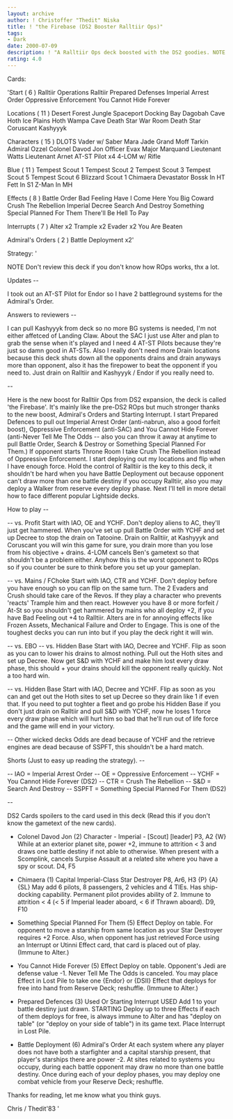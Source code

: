 ```yaml
---
layout: archive
author: ! Christoffer "Thedit" Niska
title: ! "the Firebase (DS2 Booster Ralltiir Ops)"
tags:
- Dark
date: 2000-07-09
description: ! "A Ralltiir Ops deck boosted with the DS2 goodies. NOTE: If you don't know what some cards do, check on the card list I included to the deck strategy below. (BE SURE YOU READ THE CARD SPOILER IF YOU DON'T KNOW THE NEW CARDS BEFORE YOU RATE THIS DECK, thank"
rating: 4.0
---
```

Cards: 

'Start  ( 6 )
Ralltiir Operations
Ralltiir
Prepared Defenses
Imperial Arrest Order
Oppressive Enforcement
You Cannot Hide Forever

Locations  ( 11 )
 Desert
 Forest
 Jungle
 Spaceport Docking Bay
Dagobah Cave
Hoth Ice Plains
Hoth Wampa Cave
Death Star War Room
Death Star
Coruscant
Kashyyyk

Characters  ( 15 )
DLOTS
Vader w/ Saber
Mara Jade
Grand Moff Tarkin
Admiral Ozzel
Colonel Davod Jon
Officer Evax
Major Marquand
Lieutenant Watts
Lieutenant Arnet
AT-ST Pilot  x4
4-LOM w/ Rifle

Blue  ( 11 )
Tempest Scout 1
Tempest Scout 2
Tempest Scout 3
Tempest Scout 5
Tempest Scout 6
Blizzard Scout 1
Chimaera
Devastator
Bossk In HT
Fett In S1
Z-Man In MH

Effects  ( 8 )
Battle Order
Bad Feeling Have I
Come Here You Big Coward
Crush The Rebellion
Imperial Decree
Search And Destroy
Something Special Planned For Them
There'll Be Hell To Pay

Interrupts  ( 7 )
Alter  x2
Trample x2
Evader x2
You Are Beaten

Admiral's Orders  ( 2 )
Battle Deployment  x2'

Strategy: '

NOTE Don't review this deck if you don't know how ROps works, thx a lot.

Updates --

I took out an AT-ST Pilot for Endor so I have 2 battleground systems for the Admiral's Order.

Answers to reviewers --

I can pull Kashyyyk from deck so no more BG systems is needed, I'm not either affetced of Landing Claw. About the SAC I just use Alter and plan to grab the sense when it's played and I need 4 AT-ST Pilots because they're just so damn good in AT-STs. Also I really don't need more Drain locations because this deck shuts down all the opponents drains and drain anyways more than opponent, also it has the firepower to beat the opponent if you need to. Just drain on Ralltiir and Kashyyyk / Endor if you really need to.

--

Here is the new boost for Ralltiir Ops from DS2 expansion, the deck is called 'the Firebase'. It's mainly like the pre-DS2 ROps but much stronger thanks to the new boost, Admiral's Orders and Starting Interrupt. I start Prepared Defences to pull out Imperial Arrest Order (anti-nabrun, also a good forfeit boost), Oppressive Enforcement (anti-SAC) and You Cannot Hide Forever (anti-Never Tell Me The Odds -- also you can throw it away at anytime to pull Battle Order, Search & Destroy or Something Special Planned For Them.) If opponent starts Throne Room I take Crush The Rebellion instead of Oppressive Enforcement. I start deploying out my locations and flip when I have enough force. Hold the control of Ralltiir is the key to this deck, it shouldn't be hard when you have Battle Deployment out because opponent can't draw more than one battle destiny if you occupy Ralltiir, also you may deploy a Walker from reserve every deploy phase. Next I'll tell in more detail how to face different popular Lightside decks.

How to play --

-- vs. Profit  Start with IAO, OE and YCHF. Don't deploy aliens to AC, they'll just get hammered. When you've set up pull Battle Order with YCHF and set up Decree to stop the drain on Tatooine. Drain on Ralltiir, at Kashyyyk and Coruscant you will win this game for sure, you drain more than you lose from his objective + drains. 4-LOM cancels Ben's gametext so that shouldn't be a problem either. Anyhow this is the worst opponent to ROps so if you counter be sure to think before you set up your gameplan.

-- vs. Mains / FChoke  Start with IAO, CTR and YCHF. Don't deploy before you have enough so you can flip on the same turn. The 2 Evaders and Crush should take care of the Revos. If they play a character who prevents 'reacts' Trample him and then react. However you have 8 or more forfeit / At-St so you shouldn't get hammered by mains who all deploy +2, if you have Bad Feeling out +4 to Ralltiir. Alters are in for annoying effects like Frozen Assets, Mechanical Failure and Order to Engage. This is one of the toughest decks you can run into but if you play the deck right it will win.

-- vs. EBO  -- vs. Hidden Base  Start with IAO, Decree and YCHF. Flip as soon as you can to lower his drains to almost nothing. Pull out the Hoth sites and set up Decree. Now get S&D with YCHF and make him lost every draw phase, this should + your drains should kill the opponent really quickly. Not a too hard win.

-- vs. Hidden Base  Start with IAO, Decree and YCHF. Flip as soon as you can and get out the Hoth sites to set up Decree so they drain like 1 if even that. If you need to put toghter a fleet and go probe his Hidden Base if you don't just drain on Ralltiir and pull S&D with YCHF, now he loses 1 force every draw phase which will hurt him so bad that he'll run out of life force and the game will end in your victory.

-- Other wicked decks  Odds are dead because of YCHF and the retrieve engines are dead because of SSPFT, this shouldn't be a hard match.

Shorts (Just to easy up reading the strategy). --

-- IAO = Imperial Arrest Order
-- OE = Oppressive Enforcement
-- YCHF = You Cannot Hide Forever (DS2)
-- CTR = Crush The Rebellion
-- S&D = Search And Destroy
-- SSPFT = Something Special Planned For Them (DS2)

--

DS2 Cards spoilers to the card used in this deck (Read this if you don't know the gametext of the new cards). 

* Colonel Davod Jon (2)
Character - Imperial - [Scout] [leader]
P3, A2 {W}
While at an exterior planet site, power +2, immune to attrition < 3 and draws one battle destiny if not able to otherwise. When present with a Scomplink, cancels Surpise Assault at a related site where you have a spy or scout.
D4, F5

* Chimaera (1)
Capital Imperial-Class Star Destroyer
P8, Ar6, H3 {P} {A} {SL}
May add 6 pilots, 8 passengers, 2 vehicles and 4 TIEs. Has ship-docking capability. Permanent pilot provides ability of 2. Immune to attrition < 4 (< 5 if Imperial leader aboard, < 6 if Thrawn aboard).
D9, F10

* Something Special Planned For Them (5)
Effect
Deploy on table. For opponent to move a starship from same location as your Star Destroyer requires +2 Force. Also, when opponent has just retrieved Force using an Interrupt or Utinni Effect card, that card is placed out of play. (Immune to Alter.)

* You Cannot Hide Forever (5)
Effect
Deploy on table. Opponent's Jedi are defense value -1. Never Tell Me The Odds is canceled. You may place Effect in Lost Pile to take one {Endor} or {DSII} Effect that deploys for free into hand from Reserve Deck; reshuffle. (Immune to Alter.)

* Prepared Defences (3)
Used Or Starting Interrupt
USED Add 1 to your battle destiny just drawn.
STARTING Deploy up to three Effects if each of them deploys for free, is always immune to Alter and has "deploy on table" (or "deploy on your side of table") in its game text. Place Interrupt in Lost Pile.

* Battle Deployment (6)
Admiral's Order
At each system where any player does not have both a starfighter and a capital starship present, that player's starships there are power -2. At sites related to systems you occupy, during each battle opponent may draw no more than one battle destiny. Once during each of your deploy phases, you may deploy one combat vehicle from your Reserve Deck; reshuffle.

Thanks for reading, let me know what you think guys.

Chris / Thedit'83   '